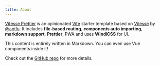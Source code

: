 ```yaml
---
title: About
---
```


[Vitesse Prettier](https://github.com/johannschopplich/vitesse-prettier) is an opinionated [Vite](https://github.com/vitejs/vite) starter template based on [Vitesse](https://github.com/antfu/vitesse) by [@antfu](https://github.com/antfu). It includes **file-based routing**, **components auto importing**, **markdown support**, **Prettier**, PWA and uses **WindiCSS** for UI.

This content is entirely written in Markdown. You can even use <logos-vue class="align-middle" /> Vue components inside it!

Check out the [GitHub repo](https://github.com/johannschopplich/vitesse-prettier) for more details.
